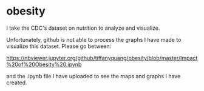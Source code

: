 # obesity
I take the CDC's dataset on nutrition to analyze and visualize. 

Unfortunately, github is not able to process the graphs I have made to visualize this dataset. Please go between:

https://nbviewer.jupyter.org/github/tiffanyquang/obesity/blob/master/Impact%20of%20Obesity%20.ipynb

and the .ipynb file I have uploaded to see the maps and graphs I have created.

